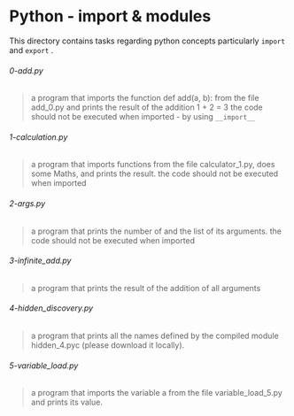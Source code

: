 # Python - import & modules
This directory contains tasks regarding python concepts particularly `import`
and `export` .

###### 0-add.py
> a program that imports the function def add(a, b): from the file add_0.py and
 prints the result of the addition 1 + 2 = 3
> the code should not be executed when imported - by using `__import__`

###### 1-calculation.py
> a program that imports functions from the file calculator_1.py, does some
 Maths, and prints the result.
> the code should not be executed when imported

###### 2-args.py
> a program that prints the number of and the list of its arguments.
> the code should not be executed when imported

###### 3-infinite_add.py
> a program that prints the result of the addition of all arguments

###### 4-hidden_discovery.py
> a program that prints all the names defined by the compiled module
 hidden_4.pyc (please download it locally).

###### 5-variable_load.py
> a program that imports the variable a from the file variable_load_5.py and
 prints its value.